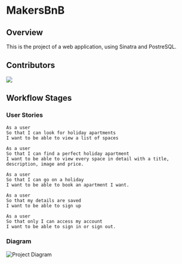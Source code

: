 # MakersBnB
## Overview
This is the project of a web application, using Sinatra and PostreSQL.

## Contributors
  <a href="https://github.com/ruiined/makersbnb/graphs/contributors">
  <img src="https://contrib.rocks/image?repo=ruiined/makersbnb" />
  </a>

## Workflow Stages
### User Stories
  ```
  As a user
  So that I can look for holiday apartments
  I want to be able to view a list of spaces
  ```
  ```
  As a user
  So that I can find a perfect holiday apartment
  I want to be able to view every space in detail with a title, description, image and price.
  ```
  ```
  As a user
  So that I can go on a holiday
  I want to be able to book an apartment I want.
  ```
  ```
  As a user
  So that my details are saved
  I want to be able to sign up
  ```
  ```
  As a user
  So that only I can access my account
  I want to be able to sign in or sign out.
  ```

### Diagram
  ![Project Diagram](https://github.com/ruiined/makersbnb/blob/main/screens/makersbnb_diagram.jpg)
